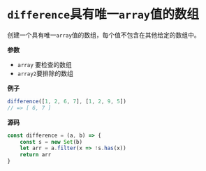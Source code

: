 # `difference`具有唯一`array`值的数组

创建一个具有唯一`array`值的数组，每个值不包含在其他给定的数组中。

**参数**

-   `array` 要检查的数组
-   `array2`要排除的数组

**例子**

```js
difference([1, 2, 6, 7], [1, 2, 9, 5])
// => [ 6, 7 ]
```

**源码**

```js
const difference = (a, b) => {
    const s = new Set(b)
    let arr = a.filter(x => !s.has(x))
    return arr
}